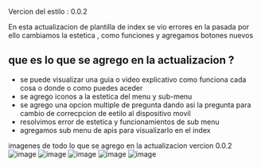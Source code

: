 Vercion del estilo : 0.0.2

En esta actualizacion de plantilla de index se vio errores en la pasada
por ello cambiamos la estetica , como funciones y agregamos botones nuevos

## que es lo que se agrego en la actualizacion ?
- se puede visualizar una guia o video explicativo como funciona cada cosa o donde o como puedes aceder
- se agrego iconos a la estetica del menu y sub-menu
- se agrego una opcion multiple de pregunta dando asi la pregunta para cambio de correcpcion de eetilo al dispositivo movil 
- resolvimos error de estetica y funcionamientos de sub menu
- agregamos sub menu de apis para visualizarlo en el index 

imagenes de todo lo que se agrego en la actualizacion vercion 0.0.2
![image](https://github.com/AvastrOficial/ToolApiKeys/assets/91764815/5a7d7302-ad76-4715-acf9-9dec67673852)
![image](https://github.com/AvastrOficial/ToolApiKeys/assets/91764815/c32f764a-307b-48f6-ac16-d777a6d4a570)
![image](https://github.com/AvastrOficial/ToolApiKeys/assets/91764815/217e03b1-fa90-402b-a3d6-537f94ec07a6)
![image](https://github.com/AvastrOficial/ToolApiKeys/assets/91764815/ed1f2fb1-2156-4f28-a179-1096ab0f07a1)
![image](https://github.com/AvastrOficial/ToolApiKeys/assets/91764815/33207864-431e-4af8-8e6c-cd9898334e1c)

